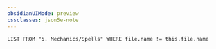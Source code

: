 ```yaml
---
obsidianUIMode: preview
cssclasses: json5e-note
---
```

```dataview
LIST FROM "5. Mechanics/Spells" WHERE file.name != this.file.name
```
